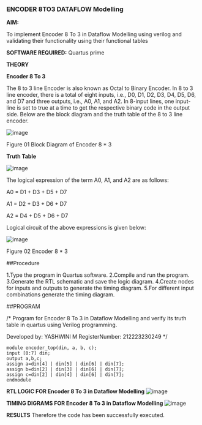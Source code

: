### ENCODER 8TO3 DATAFLOW Modelling

**AIM:**

To implement  Encoder 8 To 3 in Dataflow Modelling using verilog and validating their functionality using their functional tables

**SOFTWARE REQUIRED:** Quartus prime

**THEORY**

**Encoder 8 To 3**

The 8 to 3 line Encoder is also known as Octal to Binary Encoder. In 8 to 3 line encoder, there is a total of eight inputs, i.e., D0, D1, D2, D3, D4, D5, D6, and D7 and three outputs, i.e., A0, A1, and A2. In 8-input lines, one input-line is set to true at a time to get the respective binary code in the output side. Below are the block diagram and the truth table of the 8 to 3 line encoder.

![image](https://github.com/naavaneetha/ENCODER8TO3DATAFLOW/assets/154305477/0bc242c1-eb9e-4c47-afe5-30428470efc3)

Figure 01  Block Diagram of Encoder 8 * 3

**Truth Table**

![image](https://github.com/naavaneetha/ENCODER8TO3DATAFLOW/assets/154305477/35496b14-ae6e-4cd1-9abd-d6736b576575)

The logical expression of the term A0, A1, and A2 are as follows:

A0 = D1 + D3 + D5 + D7

A1 = D2 + D3 + D6 + D7

A2 = D4 + D5 + D6 + D7

Logical circuit of the above expressions is given below:

![image](https://github.com/naavaneetha/ENCODER8TO3DATAFLOW/assets/154305477/95acaee6-c873-4c75-89eb-ef09fb158053)

Figure 02  Encoder 8 * 3

##Procedure

1.Type the program in Quartus software.
2.Compile and run the program. 
3.Generate the RTL schematic and save the logic diagram. 
4.Create nodes for inputs and outputs to generate the timing diagram.
5.For different input combinations generate the timing diagram.

##PROGRAM

/* Program for Encoder 8 To 3 in Dataflow Modelling and verify its truth table in quartus using Verilog programming. 

Developed by: YASHWINI M
RegisterNumber: 212223230249
*/
```
module encoder_top(din, a, b, c); 
input [0:7] din; 
output a,b,c; 
assign a=din[4] | din[5] | din[6] | din[7]; 
assign b=din[2] | din[3] | din[6] | din[7];
assign c=din[2] | din[4] | din[6] | din[7];
endmodule
```

**RTL LOGIC FOR Encoder 8 To 3 in Dataflow Modelling**
![image](https://github.com/Renusri-Naraharasetty/ENCODER8TO3DATAFLOW/assets/146916363/4f531527-415a-48f0-a610-a82277383076)

**TIMING DIGRAMS FOR Encoder 8 To 3 in Dataflow Modelling**
![image](https://github.com/Renusri-Naraharasetty/ENCODER8TO3DATAFLOW/assets/146916363/cf41682a-5f80-4cc1-a2b7-18c4de0ddef6)

**RESULTS**
Therefore the code has been successfully executed.




